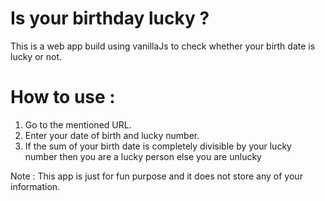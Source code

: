 # Is your birthday lucky ?
This is a web app build using vanillaJs to check whether your birth date is lucky or not.

# How to use :
1. Go to the mentioned URL.
1. Enter your date of birth and lucky number.
1. If the sum of your birth date is completely divisible by your lucky number then you are a lucky person else you are unlucky

Note : This app is just for fun purpose and it does not store any of your information.
